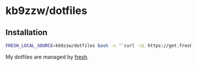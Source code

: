 kb9zzw/dotfiles
========

## Installation
``` sh
FRESH_LOCAL_SOURCE=kb9zzw/dotfiles bash -c "`curl -sL https://get.freshshell.com`"
```

My dotfiles are managed by [fresh].

[fresh]: https://github.com/freshshell/fresh
